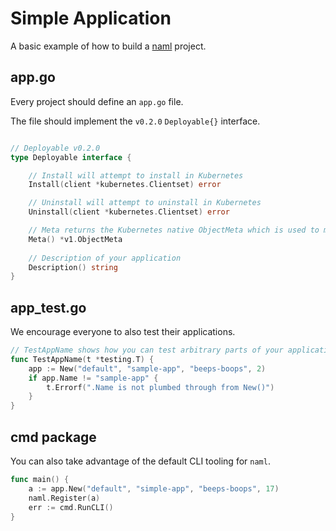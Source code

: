 # Simple Application

A basic example of how to build a [naml](https://github.com/kris-nova/naml) project.

## app.go

Every project should define an `app.go` file.

The file should implement the `v0.2.0` `Deployable{}` interface.

```go

// Deployable v0.2.0
type Deployable interface {

    // Install will attempt to install in Kubernetes
    Install(client *kubernetes.Clientset) error

    // Uninstall will attempt to uninstall in Kubernetes
    Uninstall(client *kubernetes.Clientset) error

    // Meta returns the Kubernetes native ObjectMeta which is used to manage applications with naml.
    Meta() *v1.ObjectMeta
    
    // Description of your application
    Description() string
}
```

## app_test.go

We encourage everyone to also test their applications.

```go 
// TestAppName shows how you can test arbitrary parts of your application.
func TestAppName(t *testing.T) {
	app := New("default", "sample-app", "beeps-boops", 2)
	if app.Name != "sample-app" {
		t.Errorf(".Name is not plumbed through from New()")
	}
}
```

## cmd package

You can also take advantage of the default CLI tooling for `naml`.

```go
func main() {
	a := app.New("default", "simple-app", "beeps-boops", 17)
	naml.Register(a)
	err := cmd.RunCLI()
}
```


